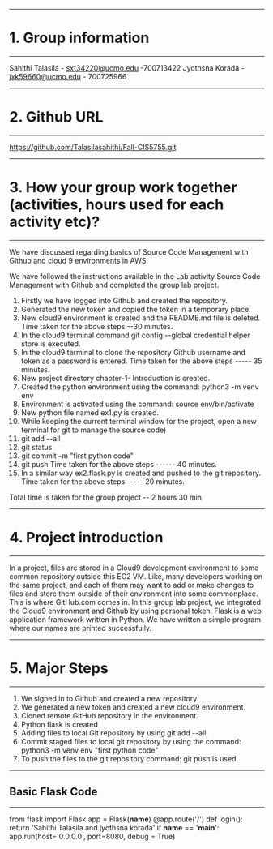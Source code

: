 ----------------------------------------
# 1. Group information
----------------------------------------
Sahithi Talasila - sxt34220@ucmo.edu -700713422 
Jyothsna Korada - jxk59660@ucmo.edu - 700725966

---------------------------------------
# 2. Github URL
---------------------------------------

https://github.com/Talasilasahithi/Fall-CIS5755.git

----------------------------------------------------------------------------------
# 3. How your group work together (activities, hours used for each activity etc)?
----------------------------------------------------------------------------------

We have discussed regarding basics of Source Code Management with Github and cloud 9 environments in AWS.


We have followed the instructions available in the Lab activity Source Code Management with Github and completed the group lab project.

1. Firstly we have logged into Github and created the repository.
2. Generated the new token and copied the token in a temporary place.
3. New cloud9 environment is created and the README.md file is deleted.
   Time taken for the above steps --30 minutes.
4. In the cloud9 terminal command git config --global credential.helper store is executed.
5. In the cloud9 terminal to clone the repository Github username and token as a password is entered.
    Time taken for the above steps ----- 35 minutes.
6.  New project directory chapter-1- Introduction is created.
7. Created the python environment using the command: python3 -m venv env
8. Environment is activated using the command: source env/bin/activate
9. New python file named ex1.py is created.
10. While keeping the current terminal window for the project,  open a new terminal for git to manage the source code) 
11. git add --all
12. git status
13. git commit -m "first python code"
14. git push
    Time taken for the above steps ------ 40 minutes.
15. In a similar way ex2.flask.py is created and pushed to the git repository.
    Time taken for the above steps ----- 20 minutes.

Total time is taken for the group project -- 2 hours 30 min

------------------------------ 
# 4. Project introduction
------------------------------

In a project, files are stored in a Cloud9 development environment to some common repository outside this EC2 VM. Like, many developers working on the same project, and each of them may want to add or make changes to files and store them outside of their environment into some commonplace. This is where GitHub.com comes in.
In this group lab project, we integrated the Cloud9 environment and Github by using personal token.
Flask is a web application framework written in Python. We have written a simple program where our names are printed successfully.

--------------------------------------------
# 5. Major Steps
--------------------------------------------

1. We signed in to Github and created a new repository.
2. We generated a new token and created a new cloud9 environment.
3. Cloned remote GitHub repository in the environment.
4. Python flask is created
4. Adding files to local Git repository by using git add --all.
5. Commit staged files to local git repository by using the command: python3 -m venv env "first python code"
6. To push the files to the git repository command: git push is used.

-------------------------
## Basic Flask Code
-------------------------
from flask import Flask
app = Flask(__name__)
@app.route('/')
def login():
   return 'Sahithi Talasila and jyothsna korada'
if __name__ == '__main__':
    app.run(host='0.0.0.0', port=8080, debug = True)



